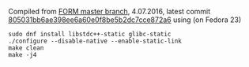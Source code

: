 Compiled from [FORM master branch](https://github.com/vermaseren/form/commits/master), 4.07.2016, latest commit [805031bb6ae398ee6a60e0f8be5b2dc7cce872a6](https://github.com/vermaseren/form/commit/805031bb6ae398ee6a60e0f8be5b2dc7cce872a6) using (on Fedora 23)

```
sudo dnf install libstdc++-static glibc-static
./configure --disable-native --enable-static-link
make clean
make -j4
```
